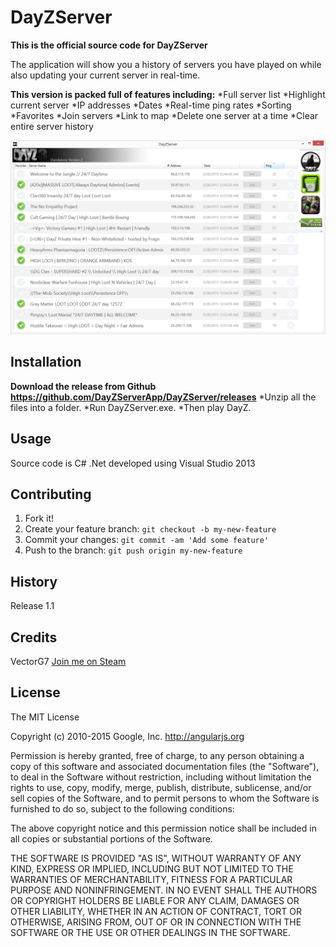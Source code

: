 # DayZServer
**This is the official source code for DayZServer**

The application will show you a history of servers you have played on while also updating your current server in real-time.

**This version is packed full of features including:**
*Full server list
*Highlight current server
*IP addresses
*Dates
*Real-time ping rates
*Sorting
*Favorites
*Join servers
*Link to map
*Delete one server at a time
*Clear entire server history

![alt tag](https://raw.githubusercontent.com/DayZServerApp/DayZServer/master/DayZServer/images/screenshot1_1.png)

## Installation
**Download the release from Github https://github.com/DayZServerApp/DayZServer/releases**
*Unzip all the files into a folder. 
*Run DayZServer.exe. 
*Then play DayZ. 

## Usage

Source code is C# .Net developed using Visual Studio 2013

## Contributing

1. Fork it!
2. Create your feature branch: `git checkout -b my-new-feature`
3. Commit your changes: `git commit -am 'Add some feature'`
4. Push to the branch: `git push origin my-new-feature`

## History

Release 1.1 

## Credits

VectorG7 <a href="http://steamcommunity.com/id/VG7/" target="_blank">Join me on Steam</a>


## License

The MIT License

Copyright (c) 2010-2015 Google, Inc. http://angularjs.org

Permission is hereby granted, free of charge, to any person obtaining a copy
of this software and associated documentation files (the "Software"), to deal
in the Software without restriction, including without limitation the rights
to use, copy, modify, merge, publish, distribute, sublicense, and/or sell
copies of the Software, and to permit persons to whom the Software is
furnished to do so, subject to the following conditions:

The above copyright notice and this permission notice shall be included in
all copies or substantial portions of the Software.

THE SOFTWARE IS PROVIDED "AS IS", WITHOUT WARRANTY OF ANY KIND, EXPRESS OR
IMPLIED, INCLUDING BUT NOT LIMITED TO THE WARRANTIES OF MERCHANTABILITY,
FITNESS FOR A PARTICULAR PURPOSE AND NONINFRINGEMENT. IN NO EVENT SHALL THE
AUTHORS OR COPYRIGHT HOLDERS BE LIABLE FOR ANY CLAIM, DAMAGES OR OTHER
LIABILITY, WHETHER IN AN ACTION OF CONTRACT, TORT OR OTHERWISE, ARISING FROM,
OUT OF OR IN CONNECTION WITH THE SOFTWARE OR THE USE OR OTHER DEALINGS IN
THE SOFTWARE.




